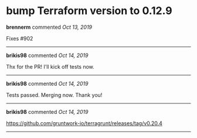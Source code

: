 # bump Terraform version to 0.12.9

**brennerm** commented *Oct 13, 2019*

Fixes #902 
<br />
***


**brikis98** commented *Oct 14, 2019*

Thx for the PR! I'll kick off tests now.
***

**brikis98** commented *Oct 14, 2019*

Tests passed. Merging now. Thank you!
***

**brikis98** commented *Oct 14, 2019*

https://github.com/gruntwork-io/terragrunt/releases/tag/v0.20.4
***

